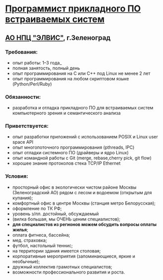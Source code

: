 # [Программист прикладного ПО встраиваемых систем](https://hh.ru/vacancy/26048039)

## [АО НПЦ "ЭЛВИС"](https://hh.ru/employer/206972), г.Зеленоград

### Требования:

* опыт работы: 1–3 года_
* полная занятость, полный день
* опыт программирования на С или С++ под Linux не менее 2 лет
* опыт программирования на любом скриптовом языке (Python/Perl/Ruby)

### Обязанности:

* разработка и отладка прикладного ПО для встраиваемых систем компьютерного зрения и семантического анализа

### Приветствуется:

* опыт разработки приложений с использованием POSIX и Linux user space API
* опыт многопоточного программирования (pthreads, IPC)
* опыт отладки системного ПО (драйверы и ядро Linux)
* опыт командной работы с Git (merge, rebase,cherry pick, git flow)
* хорошее знание протоколов стека TCP/IP Ethernet

### Условия:

* просторный офис в экологически чистом районе Москвы (Зеленоградский АО) рядом с лесом и водоемом (открытым для купания);
* комфортный офис в центре Москвы (станция метро Белорусская);
* оформление по ТК РФ;
* уровень з/пл. достойный, обсуждаемый
* (вилка большая, мы ОЧЕНЬ ценим специалистов);
* **для специалистов из регионов можем обсудить вопросы оплаты жилья**;
* оплата фитнеса, бассейна;
* мед. страховка;
* футбол, настольный теннис;
* на территории здания имеется столовая;
* корпоративные мероприятия (запоминающиеся, яркие и необычные);
* дружный коллектив грамотных специалистов;
* возможности профессионального развития и роста.

